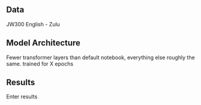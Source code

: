 ## Data 
JW300 English - Zulu
## Model Architecture 
Fewer transformer layers than default notebook, everything else roughly the same. trained for X epochs
## Results
Enter results
